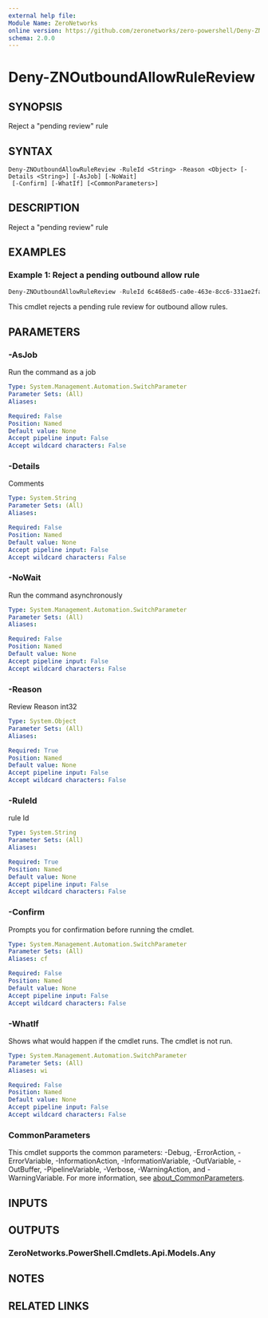 ```yaml
---
external help file:
Module Name: ZeroNetworks
online version: https://github.com/zeronetworks/zero-powershell/Deny-ZNOutboundAllowRuleReview
schema: 2.0.0
---
```


# Deny-ZNOutboundAllowRuleReview

## SYNOPSIS
Reject a "pending review" rule

## SYNTAX

```
Deny-ZNOutboundAllowRuleReview -RuleId <String> -Reason <Object> [-Details <String>] [-AsJob] [-NoWait]
 [-Confirm] [-WhatIf] [<CommonParameters>]
```

## DESCRIPTION
Reject a "pending review" rule

## EXAMPLES

### Example 1: Reject a pending outbound allow rule
```powershell
Deny-ZNOutboundAllowRuleReview -RuleId 6c468ed5-ca0e-463e-8cc6-331ae2fa7990 -Reason MissingPortorProcess
```

This cmdlet rejects a pending rule review for outbound allow rules.

## PARAMETERS

### -AsJob
Run the command as a job

```yaml
Type: System.Management.Automation.SwitchParameter
Parameter Sets: (All)
Aliases:

Required: False
Position: Named
Default value: None
Accept pipeline input: False
Accept wildcard characters: False
```

### -Details
Comments

```yaml
Type: System.String
Parameter Sets: (All)
Aliases:

Required: False
Position: Named
Default value: None
Accept pipeline input: False
Accept wildcard characters: False
```

### -NoWait
Run the command asynchronously

```yaml
Type: System.Management.Automation.SwitchParameter
Parameter Sets: (All)
Aliases:

Required: False
Position: Named
Default value: None
Accept pipeline input: False
Accept wildcard characters: False
```

### -Reason
Review Reason int32

```yaml
Type: System.Object
Parameter Sets: (All)
Aliases:

Required: True
Position: Named
Default value: None
Accept pipeline input: False
Accept wildcard characters: False
```

### -RuleId
rule Id

```yaml
Type: System.String
Parameter Sets: (All)
Aliases:

Required: True
Position: Named
Default value: None
Accept pipeline input: False
Accept wildcard characters: False
```

### -Confirm
Prompts you for confirmation before running the cmdlet.

```yaml
Type: System.Management.Automation.SwitchParameter
Parameter Sets: (All)
Aliases: cf

Required: False
Position: Named
Default value: None
Accept pipeline input: False
Accept wildcard characters: False
```

### -WhatIf
Shows what would happen if the cmdlet runs.
The cmdlet is not run.

```yaml
Type: System.Management.Automation.SwitchParameter
Parameter Sets: (All)
Aliases: wi

Required: False
Position: Named
Default value: None
Accept pipeline input: False
Accept wildcard characters: False
```

### CommonParameters
This cmdlet supports the common parameters: -Debug, -ErrorAction, -ErrorVariable, -InformationAction, -InformationVariable, -OutVariable, -OutBuffer, -PipelineVariable, -Verbose, -WarningAction, and -WarningVariable. For more information, see [about_CommonParameters](http://go.microsoft.com/fwlink/?LinkID=113216).

## INPUTS

## OUTPUTS

### ZeroNetworks.PowerShell.Cmdlets.Api.Models.Any

## NOTES

## RELATED LINKS

